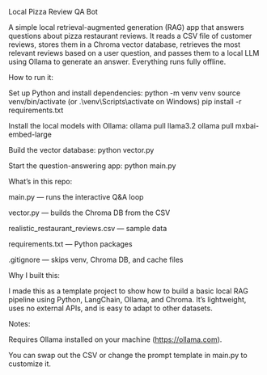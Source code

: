 Local Pizza Review QA Bot

A simple local retrieval-augmented generation (RAG) app that answers questions about pizza restaurant reviews.
It reads a CSV file of customer reviews, stores them in a Chroma vector database, retrieves the most relevant reviews based on a user question, and passes them to a local LLM using Ollama to generate an answer. Everything runs fully offline.

How to run it:

Set up Python and install dependencies:
python -m venv venv
source venv/bin/activate (or .\venv\Scripts\activate on Windows)
pip install -r requirements.txt

Install the local models with Ollama:
ollama pull llama3.2
ollama pull mxbai-embed-large

Build the vector database:
python vector.py

Start the question-answering app:
python main.py

What’s in this repo:

main.py — runs the interactive Q&A loop

vector.py — builds the Chroma DB from the CSV

realistic_restaurant_reviews.csv — sample data

requirements.txt — Python packages

.gitignore — skips venv, Chroma DB, and cache files

Why I built this:

I made this as a template project to show how to build a basic local RAG pipeline using Python, LangChain, Ollama, and Chroma. It’s lightweight, uses no external APIs, and is easy to adapt to other datasets.

Notes:

Requires Ollama installed on your machine (https://ollama.com).

You can swap out the CSV or change the prompt template in main.py to customize it.
